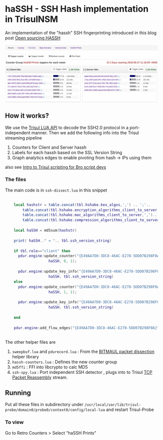 haSSH - SSH Hash implementation in TrisulNSM
============================================

An implementation of the "hassh" SSH fingerprinting introduced in this blog post [Open sourcing HASSH](https://engineering.salesforce.com/open-sourcing-hassh-abed3ae5044c ) 

![Hassh charts](hassh1.gif)

## How it works?

We use the [Trisul LUA API](https://trisul.org/docs/lua) to decode the SSH2.0 protocol in a port-independent manner.   Then we add the following info into the Trisul streaming pipeline

1. Counters for Client and Server hassh
2. Labels for each hassh based on the SSL Version String 
3. Graph analytics edges to enable pivoting from hash -> IPs using them 

also see [Intro to Trisul scripting for Bro script devs](https://www.trisul.org/devzone/doku.php/scripting:introbro) 

### The files

The main code is in `ssh-dissect.lua` in this snippet 

````lua

    local hashstr = table.concat(tbl.hshake.kex_algos,',') .. ';'..
        table.concat(tbl.hshake.encryption_algorithms_client_to_server,',')..';'..
        table.concat(tbl.hshake.mac_algorithms_client_to_server,',')..';'..
        table.concat(tbl.hshake.compression_algorithms_client_to_server,',')

    local haSSH = md5sum(hashstr)

    print( haSSH.." = ".. tbl.ssh_version_string)

    if tbl.role=="client" then
      pdur.engine:update_counter("{E49AA7D0-3DC8-46AC-E278-5DD07B298F0A}", 
                    haSSH, 0, 1); 

      pdur.engine:update_key_info("{E49AA7D0-3DC8-46AC-E278-5DD07B298F0A}", 
                    haSSH, tbl.ssh_version_string)
    else 
      pdur.engine:update_counter("{E49AA7D0-3DC8-46AC-E278-5DD07B298F0A}", 
                    haSSH, 1, 1); 

      pdur.engine:update_key_info("{E49AA7D0-3DC8-46AC-E278-5DD07B298F0A}", 
                    haSSH, tbl.ssh_version_string)

    end 

    pdur.engine:add_flow_edges("{E49AA7D0-3DC8-46AC-E278-5DD07B298F0A}", haSSH,  pdur.flowid) 
    

````


The other helper files  are

1. `sweepbuf.lua` and `pdurecord.lua` : From the [BITMAUL packet dissection](https://github.com/trisulnsm/bitmaul) helper library 
2. `hassh-counters.lua` : Defines the new counter group
3. `md5ffi` : FFI into libcrypto to calc MD5 
4. `ssh-spy.lua` : Port independent SSH detector , plugs into  to Trisul [TCP Packet Reassembly](https://www.trisul.org/docs/lua/reassembly.html) stream. 


## Running 

Put all these files in subdirectory under `/usr/local/var/lib/trisul-probe/domain0/probe0/context0/config/local-lua` and restart Trisul-Probe

### To view 

Go to Retro Counters > Select "haSSH Prints"

